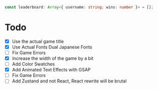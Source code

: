```ts
const leaderboard: Array<{ username: string; wins: number }> = [];
```

# Todo

-   [x] Use the actual game title
-   [x] Use Actual Fonts Dual Japanese Fonts
-   [ ] Fix Game Errors
-   [x] Increase the width of the game by a bit
-   [ ] Add Color Swatches
-   [x] Add Animated Text Effects with GSAP
-   [ ] Fix Game Errors
-   [ ] Add Zustand and not React, React rewrite will be brutal
